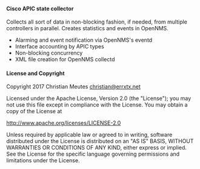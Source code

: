 #### Cisco APIC state collector ####

Collects all sort of data in non-blocking fashion, if needed, from multiple controllers in parallel. Creates statistics and events in OpenNMS. 

- Alarming and event notification via OpenNMS's eventd
- Interface accounting by APIC types
- Non-blocking concurrency
- XML file creation for OpenNMS collectd

#### License and Copyright

Copyright 2017 Christian Meutes <christian@errxtx.net>

Licensed under the Apache License, Version 2.0 (the "License");
you may not use this file except in compliance with the License.
You may obtain a copy of the License at

  http://www.apache.org/licenses/LICENSE-2.0

Unless required by applicable law or agreed to in writing, software
distributed under the License is distributed on an "AS IS" BASIS,
WITHOUT WARRANTIES OR CONDITIONS OF ANY KIND, either express or implied.
See the License for the specific language governing permissions and
limitations under the License.
